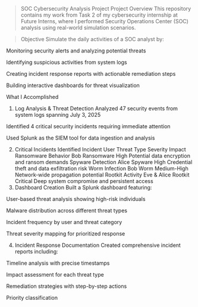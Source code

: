 >SOC Cybersecurity Analysis Project
Project Overview
This repository contains my work from Task 2 of my cybersecurity internship at Future Interns, where I performed Security Operations Center (SOC) analysis using real-world simulation scenarios.

> Objective
Simulate the daily activities of a SOC analyst by:

Monitoring security alerts and analyzing potential threats

Identifying suspicious activities from system logs

Creating incident response reports with actionable remediation steps

Building interactive dashboards for threat visualization

What I Accomplished
1. Log Analysis & Threat Detection
Analyzed 47 security events from system logs spanning July 3, 2025

Identified 4 critical security incidents requiring immediate attention

Used Splunk as the SIEM tool for data ingestion and analysis

2. Critical Incidents Identified
Incident	User	Threat Type	Severity	Impact
Ransomware Behavior	Bob	Ransomware	High	Potential data encryption and ransom demands
Spyware Detection	Alice	Spyware	High	Credential theft and data exfiltration risk
Worm Infection	Bob	Worm	Medium-High	Network-wide propagation potential
Rootkit Activity	Eve & Alice	Rootkit	Critical	Deep system compromise and persistent access
3. Dashboard Creation
Built a Splunk dashboard featuring:

User-based threat analysis showing high-risk individuals

Malware distribution across different threat types

Incident frequency by user and threat category

Threat severity mapping for prioritized response

4. Incident Response Documentation
Created comprehensive incident reports including:

 Timeline analysis with precise timestamps

 Impact assessment for each threat type

 Remediation strategies with step-by-step actions

 Priority classification
